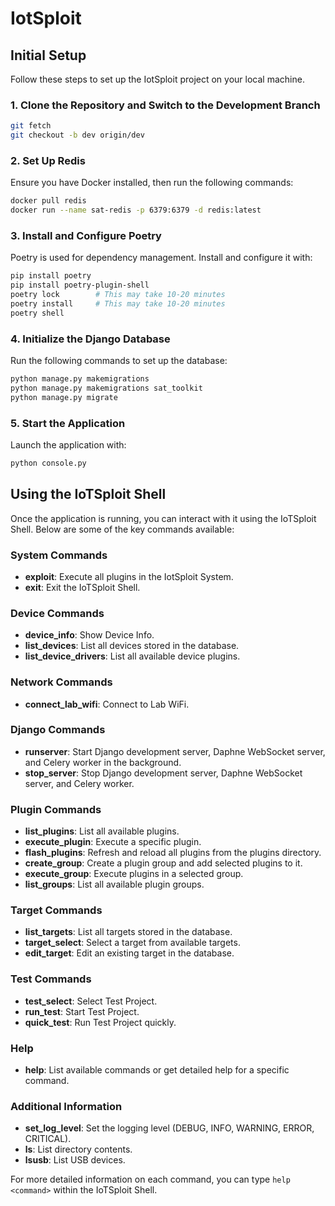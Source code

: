 # IotSploit

## Initial Setup

Follow these steps to set up the IotSploit project on your local machine.

### 1. Clone the Repository and Switch to the Development Branch

```bash
git fetch
git checkout -b dev origin/dev
```

### 2. Set Up Redis

Ensure you have Docker installed, then run the following commands:

```bash
docker pull redis
docker run --name sat-redis -p 6379:6379 -d redis:latest
```

### 3. Install and Configure Poetry

Poetry is used for dependency management. Install and configure it with:

```bash
pip install poetry
pip install poetry-plugin-shell
poetry lock        # This may take 10-20 minutes
poetry install     # This may take 10-20 minutes
poetry shell
```

### 4. Initialize the Django Database

Run the following commands to set up the database:

```bash
python manage.py makemigrations
python manage.py makemigrations sat_toolkit
python manage.py migrate
```

### 5. Start the Application

Launch the application with:

```bash
python console.py
```

## Using the IoTSploit Shell

Once the application is running, you can interact with it using the IoTSploit Shell. Below are some of the key commands available:

### System Commands

- **exploit**: Execute all plugins in the IotSploit System.
- **exit**: Exit the IoTSploit Shell.

### Device Commands

- **device_info**: Show Device Info.
- **list_devices**: List all devices stored in the database.
- **list_device_drivers**: List all available device plugins.

### Network Commands

- **connect_lab_wifi**: Connect to Lab WiFi.

### Django Commands

- **runserver**: Start Django development server, Daphne WebSocket server, and Celery worker in the background.
- **stop_server**: Stop Django development server, Daphne WebSocket server, and Celery worker.

### Plugin Commands

- **list_plugins**: List all available plugins.
- **execute_plugin**: Execute a specific plugin.
- **flash_plugins**: Refresh and reload all plugins from the plugins directory.
- **create_group**: Create a plugin group and add selected plugins to it.
- **execute_group**: Execute plugins in a selected group.
- **list_groups**: List all available plugin groups.

### Target Commands

- **list_targets**: List all targets stored in the database.
- **target_select**: Select a target from available targets.
- **edit_target**: Edit an existing target in the database.

### Test Commands

- **test_select**: Select Test Project.
- **run_test**: Start Test Project.
- **quick_test**: Run Test Project quickly.

### Help

- **help**: List available commands or get detailed help for a specific command.

### Additional Information

- **set_log_level**: Set the logging level (DEBUG, INFO, WARNING, ERROR, CRITICAL).
- **ls**: List directory contents.
- **lsusb**: List USB devices.

For more detailed information on each command, you can type `help <command>` within the IoTSploit Shell.
